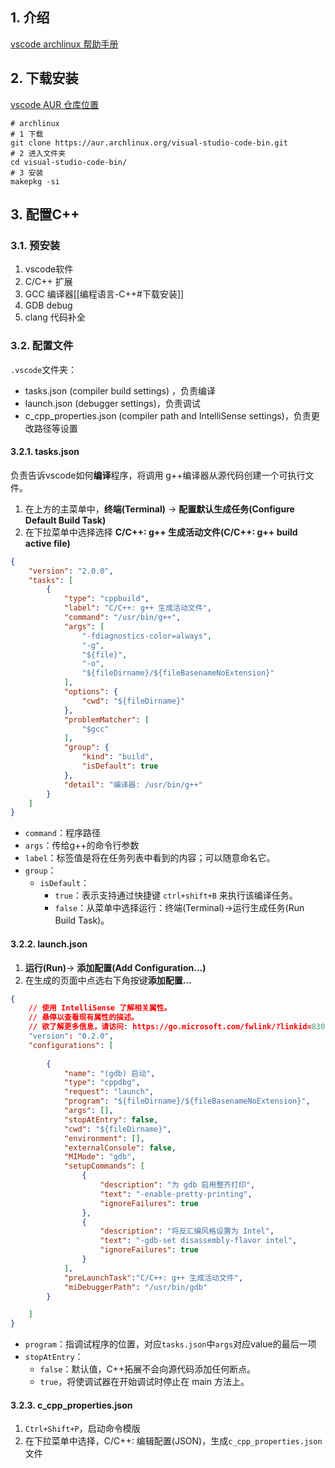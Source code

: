 ## 1. 介绍

[vscode archlinux 帮助手册](https://wiki.archlinuxcn.org/wiki/Visual_Studio_Code)

## 2. 下载安装

[vscode AUR 仓库位置](https://aur.archlinux.org/packages/visual-studio-code-bin)

```shell
# archlinux
# 1 下载
git clone https://aur.archlinux.org/visual-studio-code-bin.git
# 2 进入文件夹
cd visual-studio-code-bin/
# 3 安装
makepkg -si
```

## 3. 配置C++

### 3.1. 预安装

1. vscode软件
2. C/C++ 扩展
3. GCC 编译器[[编程语言-C++#下载安装]]
4. GDB debug
5. clang 代码补全

### 3.2. 配置文件

`.vscode`文件夹：

+ tasks.json (compiler build settings) ，负责编译
+ launch.json (debugger settings)，负责调试
+ c_cpp_properties.json (compiler path and IntelliSense settings)，负责更改路径等设置

#### 3.2.1. tasks.json

负责告诉vscode如何**编译**程序，将调用 g++编译器从源代码创建一个可执行文件。

1. 在上方的主菜单中，**终端(Terminal)** -> **配置默认生成任务(Configure Default Build Task)**
2. 在下拉菜单中选择选择 **C/C++: g++ 生成活动文件(C/C++: g++ build active file)**

```json
{
	"version": "2.0.0",
	"tasks": [
		{
			"type": "cppbuild",
			"label": "C/C++: g++ 生成活动文件",
			"command": "/usr/bin/g++",
			"args": [
				"-fdiagnostics-color=always",
				"-g",
				"${file}",
				"-o",
				"${fileDirname}/${fileBasenameNoExtension}"
			],
			"options": {
				"cwd": "${fileDirname}"
			},
			"problemMatcher": [
				"$gcc"
			],
			"group": {
				"kind": "build",
				"isDefault": true
			},
			"detail": "编译器: /usr/bin/g++"
		}
	]
}
```

+ `command`：程序路径
+ `args`：传给g++的命令行参数
+ `label`：标签值是将在任务列表中看到的内容；可以随意命名它。
+ `group`：
	+ `isDefault`：
		+ `true`：表示支持通过快捷键 `ctrl+shift+B` 来执行该编译任务。
		+ `false`：从菜单中选择运行：终端(Terminal)->运行生成任务(Run Build Task)。

#### 3.2.2. launch.json

 1. **运行(Run)**-> **添加配置(Add Configuration…)**
 2. 在生成的页面中点选右下角按键**添加配置…**

```json
{
    // 使用 IntelliSense 了解相关属性。 
    // 悬停以查看现有属性的描述。
    // 欲了解更多信息，请访问: https://go.microsoft.com/fwlink/?linkid=830387
    "version": "0.2.0",
    "configurations": [
        
        {
            "name": "(gdb) 启动",
            "type": "cppdbg",
            "request": "launch",
            "program": "${fileDirname}/${fileBasenameNoExtension}",
            "args": [],
            "stopAtEntry": false,
            "cwd": "${fileDirname}",
            "environment": [],
            "externalConsole": false,
            "MIMode": "gdb",
            "setupCommands": [
                {
                    "description": "为 gdb 启用整齐打印",
                    "text": "-enable-pretty-printing",
                    "ignoreFailures": true
                },
                {
                    "description": "将反汇编风格设置为 Intel",
                    "text": "-gdb-set disassembly-flavor intel",
                    "ignoreFailures": true
                }
            ],
            "preLaunchTask":"C/C++: g++ 生成活动文件",
            "miDebuggerPath": "/usr/bin/gdb"
        }

    ]
}
```

+ `program`：指调试程序的位置，对应`tasks.json`中`args`对应value的最后一项
+ `stopAtEntry`：
	+ `false`：默认值，C++拓展不会向源代码添加任何断点。
	+ `true`，将使调试器在开始调试时停止在 main 方法上。

#### 3.2.3. c_cpp_properties.json

1. `Ctrl+Shift+P`，启动命令模版
2. 在下拉菜单中选择，C/C++: 编辑配置(JSON)，生成`c_cpp_properties.json`文件
